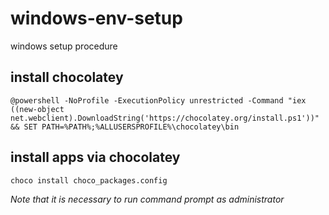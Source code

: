 windows-env-setup
=================

windows setup procedure

## install chocolatey
```
@powershell -NoProfile -ExecutionPolicy unrestricted -Command "iex ((new-object net.webclient).DownloadString('https://chocolatey.org/install.ps1'))" && SET PATH=%PATH%;%ALLUSERSPROFILE%\chocolatey\bin
```

## install apps via chocolatey
```
choco install choco_packages.config
```
_Note that it is necessary to run command prompt as administrator_
